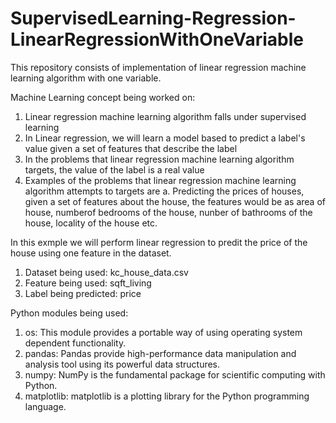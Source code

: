 # SupervisedLearning-Regression-LinearRegressionWithOneVariable
This repository consists of implementation of linear regression machine learning algorithm with one variable.

Machine Learning concept being worked on:

1. Linear regression machine learning algorithm falls under supervised learning
2. In Linear regression, we will learn a model based to predict a label's value given a set of features that describe the label
3. In the problems that linear regression machine learning algorithm targets, the value of the label is a real value
4. Examples of the problems that linear regression machine learning algorithm attempts to targets are
   a. Predicting the prices of houses, given a set of features about the house, the features would be as area of house, numberof bedrooms of the house, nunber of bathrooms of the house, locality of the house etc.

In this exmple we will perform linear regression to predit the price of the house using one feature in the dataset.

1. Dataset being used: kc_house_data.csv
2. Feature being used: sqft_living
3. Label being predicted: price

Python modules being used: 

1. os: This module provides a portable way of using operating system dependent functionality.
2. pandas: Pandas provide high-performance data manipulation and analysis tool using its powerful data structures.
3. numpy: NumPy is the fundamental package for scientific computing with Python.
4. matplotlib: matplotlib is a plotting library for the Python programming language.
